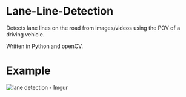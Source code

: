 # Lane-Line-Detection
Detects lane lines on the road from images/videos using the POV of a driving vehicle.

Written in Python and openCV.

# Example
![lane detection - Imgur](https://user-images.githubusercontent.com/36579394/220355585-783b0af2-a2eb-4a4e-abd7-bc0e58942f9a.gif)
